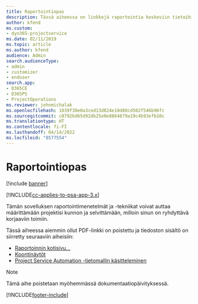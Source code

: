 ```yaml
---
title: Raportointiopas
description: Tässä aiheessa on linkkejä raportointia koskeviin tietoihin.
author: kfend
ms.custom:
- dyn365-projectservice
ms.date: 02/11/2019
ms.topic: article
ms.author: kfend
audience: Admin
search.audienceType:
- admin
- customizer
- enduser
search.app:
- D365CE
- D365PS
- ProjectOperations
ms.reviewer: johnmichalak
ms.openlocfilehash: 1039f38e0a3ced13d824e10d88cd502f546b96fc
ms.sourcegitcommit: c0792bd65d92db25e0e8864879a19c4b93efb10c
ms.translationtype: HT
ms.contentlocale: fi-FI
ms.lasthandoff: 04/14/2022
ms.locfileid: "8577554"
---
```

# <a name="reporting-guide"></a>Raportointiopas

[!include [banner](../../includes/psa-now-project-operations.md)]

[!INCLUDE[cc-applies-to-psa-app-3.x](../../includes/cc-applies-to-psa-app-3x.md)]

Tämän sovelluksen raportointimenetelmät ja -tekniikat voivat auttaa määrittämään projektisi kunnon ja selvittämään, milloin sinun on ryhdyttävä korjaaviin toimiin. 

Tässä aiheessa aiemmin ollut PDF-linkki on poistettu ja tiedoston sisältö on siirretty seuraaviin aiheisiin:

- [Raportoinnin kotisivu...](../reports-reporting-dynamics-365-project-service.md)
- [Koontinäytöt](../reports-dashboards.md)
- [Project Service Automation -tietomallin käsitteleminen](../reports-working-project-service-data-model.md)

> [!NOTE]
> Tämä aihe poistetaan myöhemmässä dokumentaatiopäivityksessä. 


[!INCLUDE[footer-include](../../includes/footer-banner.md)]

